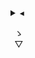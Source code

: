 <details>
<summary>
◂

   ゝ<br/>
   ▽ <!-- two thin spaces and one hair space -->
</summary>
</details>
